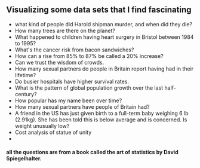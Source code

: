 ## Visualizing some data sets that I find fascinating

- what kind of people did Harold shipman murder, and when did they die?
- How many trees are there on the planet?
- What happened to children having heart surgery in Bristol between 1984 to 1995?
- What's the cancer risk from bacon sandwiches?
- How can a rise from 85% to 87% be called a 20% increase?
- Can we trust the wisdom of crowds.
- How many sexual partners do people in Britain report having had in their lifetime?
- Do busier hospitals have higher survival rates.
- What is the pattern of global population growth over the last half-century?
- How popular has my name been over time?
- How many sexual partners have people of Britain had?
- A friend in the US has just given birth to a full-term baby weighing 6 lb (2.91kg). She has been told this is below average and is concerned. Is weight unusually low?
- Cost analysis of statue of unity 
-


#### all the questions are from a book called the art of statistics by David Spiegelhalter.

